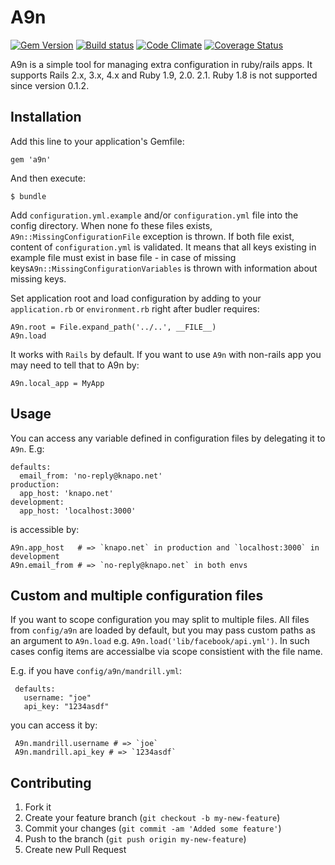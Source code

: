 # A9n

[![Gem Version](https://badge.fury.io/rb/a9n.png)][gem_version]
[![Build status](https://secure.travis-ci.org/knapo/a9n.png)][travis]
[![Code Climate](https://codeclimate.com/github/knapo/a9n.png)][codeclimate]
[![Coverage Status](https://coveralls.io/repos/knapo/a9n/badge.png?branch=master)][coveralls]

[gem_version]: https://rubygems.org/gems/a9n
[travis]: http://travis-ci.org/knapo/a9n
[codeclimate]: https://codeclimate.com/github/knapo/a9n
[coveralls]: https://coveralls.io/r/knapo/a9n

A9n is a simple tool for managing extra configuration in ruby/rails apps. It supports Rails 2.x, 3.x, 4.x and Ruby 1.9, 2.0. 2.1. Ruby 1.8 is not supported since version 0.1.2.

## Installation

Add this line to your application's Gemfile:

    gem 'a9n'

And then execute:

    $ bundle

Add `configuration.yml.example` and/or `configuration.yml` file into the config
directory. When none fo these files exists, `A9n::MissingConfigurationFile`
exception is thrown.
If both file exist, content of `configuration.yml` is validated. It means that
all keys existing in example file must exist in base file - in case of missing
keys`A9n::MissingConfigurationVariables` is thrown with information about
missing keys.

Set application root and load configuration by adding to your `application.rb` or `environment.rb` right
after budler requires:

    A9n.root = File.expand_path('../..', __FILE__)
    A9n.load

It works with `Rails` by default. If you want to use `A9n` with non-rails app
you may need to tell that to A9n by:

    A9n.local_app = MyApp

## Usage

You can access any variable defined in configuration files by delegating it to
`A9n`. E.g:

    defaults:
      email_from: 'no-reply@knapo.net'
    production:
      app_host: 'knapo.net'
    development:
      app_host: 'localhost:3000'

is accessible by:

    A9n.app_host   # => `knapo.net` in production and `localhost:3000` in development
    A9n.email_from # => `no-reply@knapo.net` in both envs

## Custom and multiple configuration files

If you want to scope configuration you may split to multiple files. All files from `config/a9n` are loaded by default, but you may pass custom paths as an argument to `A9n.load` e.g. `A9n.load('lib/facebook/api.yml')`. In such cases config items are accessialbe via scope consistient with the file name. 

E.g. if you have `config/a9n/mandrill.yml`:
     
     defaults:
       username: "joe"
       api_key: "1234asdf"

you can access it by:

     A9n.mandrill.username # => `joe`
     A9n.mandrill.api_key # => `1234asdf`

## Contributing

1. Fork it
2. Create your feature branch (`git checkout -b my-new-feature`)
3. Commit your changes (`git commit -am 'Added some feature'`)
4. Push to the branch (`git push origin my-new-feature`)
5. Create new Pull Request

